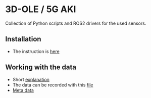 # 3D-OLE / 5G AKI

Collection of Python scripts and ROS2 drivers for the used sensors.


## Installation

- The instruction is [here](https://github.com/FjoGeo/ROS_Tutotrial/blob/master/installation.md)


## Working with the data

- Short [explanation](https://github.com/FjoGeo/ROS_Tutotrial/blob/master/bag%20file%20info.md)
- The data can be recorded with this [file](https://github.com/FjoGeo/ROS_Tutotrial/blob/master/launch/test_launch.py)
- [Meta data](https://github.com/FjoGeo/ROS_Tutotrial/blob/master/read%20and%20display%20data/display_metadata.py) 